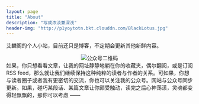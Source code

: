 ```yaml
---
layout: page
title: "About"
description: "写成浓淡兼深浅"
header-img: "http://p1yoytotn.bkt.clouddn.com/BlackLotus.jpg"
---
```


艾麟阁的个人小站，目前还只是博客，不定期会更新其他新鲜内容。
<div align="center"><img src="http://p1yoytotn.bkt.clouddn.com/%E5%85%AC%E4%BC%97%E5%8F%B7%E4%BA%8C%E7%BB%B4%E7%A0%81.jpg" alt="公众号二维码" /></div>
如果，你只想看看文章，让我的网址静静地躺在你的收藏夹，偶尔翻阅，或是订阅RSS feed，那么就让我们继续保持这种纯粹的读者与作者的关系。可如果，你想与读者圈子或者我有更密切的交流，你也可以关注我的公众号。网站与公众号同步更新。如果，碰巧某段话、某篇文章让你颇受触动，读完之后心神荡漾，灵魂都变得轻飘飘的，那你可以考虑 ——
<div align="center"><img src="http://p1yoytotn.bkt.clouddn.com/%E6%89%93%E8%B5%8F%E7%A0%81.JPG" alt="" /></div>
